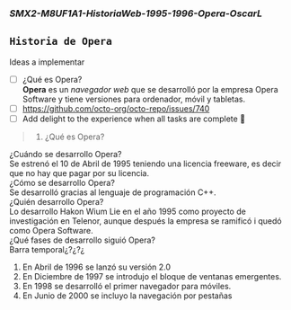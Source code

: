 ### **_SMX2-M8UF1A1-HistoriaWeb-1995-1996-Opera-OscarL_**

## `Historia de Opera`  
Ideas a implementar  
- [ ] ¿Qué es Opera?  
**Opera** es un *navegador web* que se desarrolló por la empresa Opera Software y tiene versiones para ordenador, móvil y tabletas.
- [ ] https://github.com/octo-org/octo-repo/issues/740
- [ ] Add delight to the experience when all tasks are complete :tada:
> 1. ¿Qué es Opera?  
  

¿Cuándo se desarrollo Opera?  
Se estrenó el 10 de Abril de 1995 teniendo una licencia freeware, es decir que no hay que pagar por su licencia.  
¿Cómo se desarrollo Opera?  
Se desarrolló gracias al lenguaje de programación C++.  
¿Quién desarrollo Opera?  
Lo desarrollo Hakon Wium Lie en el año 1995 como proyecto de investigación en Telenor, aunque después la empresa se ramificó i quedó como Opera Software.  
¿Qué fases de desarrollo siguió Opera?  
Barra temporal¿?¿?¿
1.  En Abril de 1996 se lanzó su versión 2.0  
2.  En Diciembre de 1997 se introdujo el bloque de ventanas emergentes.  
3.  En 1998 se desarrolló el primer navegador para móviles.  
4.  En Junio de 2000 se incluyo la navegación por pestañas  
